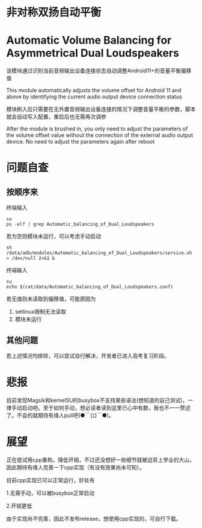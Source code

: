 # 非对称双扬自动平衡

# Automatic Volume Balancing for Asymmetrical Dual Loudspeakers

该模块通过识别当前音频输出设备连接状态自动调整Android11+的音量平衡偏移值

This module automatically adjusts the volume offset for Android 11 and above by identifying the current audio output device connection status

模块刷入后只需要在无外置音频输出设备连接的情况下调整音量平衡的参数，脚本就会自动写入配置，重启后也无需再次调参

After the module is brushed in, you only need to adjust the parameters of the volume offset value without the connection of the external audio output device. No need to adjust the parameters again after reboot

# 问题自查

## 按顺序来

终端输入
```
su
ps -elf | grep Automatic_balancing_of_Dual_Loudspeakers
```
若为空则模块未运行，可以考虑手动启动
```
sh /data/adb/modules/Automatic_balancing_of_Dual_Loudspeakers/service.sh > /dev/null 2>&1 &
```
终端输入
```
su
echo $(cat/data/Automatic_balancing_of_Dual_Loudspeakers.conf)
```
若无值则未读取到偏移值，可能原因为
1. setlinux限制无法读取
2. 模块未运行

## 其他问题

若上述情况均排除，可以尝试自行解决，开发者已进入高考复习阶段。

# 悲报

目前发现Magsik和kernelSU的busybox不支持某些语法(想知道的自己测试)，一律手动启动吧。至于如何手动，想必读者读到这里已心中有数，我也不一一赘述了。不会的就期待有缘人pull吧(●￣(ｴ)￣●)。

# 展望

正在尝试用cpp重构，降低开销，不过还没想好一些细节就被迫背上学业的大山，因此期待有缘人完善一下cpp实现（有没有效果尚未可知）。

目前cpp实现已可以正常运行，好处有

1.无需手动，可以被busybox正常启动

2.开销更低

由于实现尚不完善，因此不发布release，想使用cpp实现的，可自行下载。
